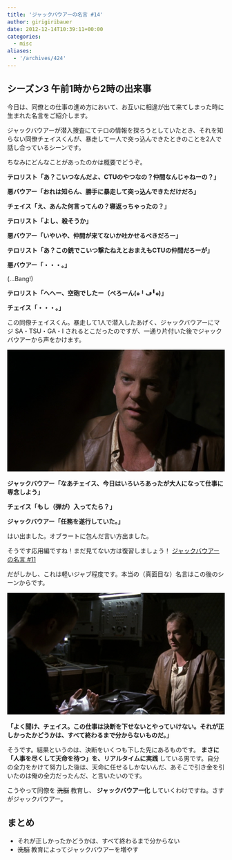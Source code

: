 ```yaml
---
title: 'ジャックバウアーの名言 #14'
author: girigiribauer
date: 2012-12-14T10:39:11+00:00
categories:
  - misc
aliases:
  - '/archives/424'
---
```

## シーズン3 午前1時から2時の出来事

今日は、同僚との仕事の進め方において、お互いに相違が出て来てしまった時に生まれた名言をご紹介します。

ジャックバウアーが潜入捜査にてテロの情報を探ろうとしていたとき、それを知らない同僚チェイスくんが、暴走して一人で突っ込んできたときのことを2人で話し合っているシーンです。

ちなみにどんなことがあったのかは概要でどうぞ。

**テロリスト「あ？こいつなんだよ、CTUのやつなの？仲間なんじゃねーの？」**

**悪バウアー「おれは知らん、勝手に暴走して突っ込んできただけだろ」**

**チェイス「え、あんた何言ってんの？寝返っちゃったの？」**

**テロリスト「よし、殺そうか」**

**悪バウアー「いやいや、仲間が来てないか吐かせるべきだろー」**

**テロリスト「あ？この銃でこいつ撃たねえとおまえもCTUの仲間だろーが」**

**悪バウアー「・・・。」**

(...Bang!)

**テロリスト「へへー、空砲でしたー（ぺろーん(๑╹ڡ╹๑)」**

**チェイス「・・・。」**

この同僚チェイスくん。暴走して1人で潜入したあげく、ジャックバウアーにマジ SA・TSU・GA・I されるとこだったのですが、一通り片付いた後でジャックバウアーから声をかけます。

![ジャックバウアー「なあチェイス、今日はいろいろあったが大人になって仕事に専念しよう」](resource01.jpg)

**ジャックバウアー「なあチェイス、今日はいろいろあったが大人になって仕事に専念しよう」**

**チェイス「もし（弾が）入ってたら？」**

**ジャックバウアー「任務を遂行していた。」**

はい出ました。オブラートに包んだ言い方出ました。

そうです応用編ですね！まだ見てない方は復習しましょう！ [ジャックバウアーの名言 #11](/misc/20121211/)

だがしかし、これは軽いジャブ程度です。本当の（真面目な）名言はこの後のシーンからです。

![「よく聞け、チェイス。この仕事は決断を下せないとやっていけない。それが正しかったかどうかは、すべて終わるまで分からないものだ。」](resource02.jpg)

**「よく聞け、チェイス。この仕事は決断を下せないとやっていけない。それが正しかったかどうかは、すべて終わるまで分からないものだ。」**

そうです。結果というのは、決断をいくつも下した先にあるものです。 **まさに「人事を尽くして天命を待つ」を、リアルタイムに実践** している男です。自分の全力をかけて努力した後は、天命に任せるしかないんだ、あそこで引き金を引いたのは俺の全力だったんだ、と言いたいのです。

こうやって同僚を ~~洗脳~~ 教育し、 **ジャックバウアー化** していくわけですね。さすがジャックバウアー。

## まとめ

- それが正しかったかどうかは、すべて終わるまで分からない
- ~~洗脳~~ 教育によってジャックバウアーを増やす
